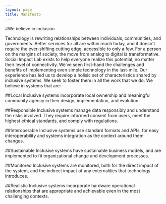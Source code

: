 ```yaml
---
layout: page
title: Manifesto
---
```


#We believe in inclusion

Technology is rewriting relationships between individuals, communities, and governments. Better services for all are within reach today, and it doesn't require the ever-shifting cutting edge, accessible to only a few. For a person on the margins of society, the move from analog to digital is transformative. Social Impact Lab exists to help everyone realize this potential, no matter their level of connectivity. We’ve seen first-hand the challenges and benefits of implementing even simple technology in the last-mile. Our experience has led us to develop a holisic set of characteristics shared by inclusive systems. We seek to foster them in all the work that we do. We believe in systems that are: 

##Local
Inclusive systems incorporate local ownership and meaningful community agency in their design, implementation, and evolution.

##Responsible
Inclusive systems manage data responsibly and understand the risks involved. They require informed consent from users, meet the highest ethical standards, and comply with regulations.

##Interoperable
Inclusive systems use standard formats and APIs, for easy interoperability and systems integration as the context around them changes.

##Sustainable
Inclusive systems have sustainable business models, and are implemented to fit organizational change and development processes.

##Monitored
Inclusive systems are monitored, both for the direct impact of the system, and the indirect impact of any externalities that technology introduces.

##Realistic
Inclusive systems incorporate hardware operational relationships that are appropriate and achievable even in the most challenging contexts.
